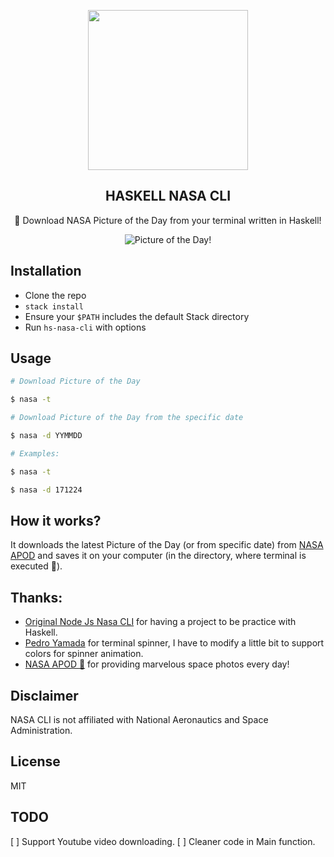 <p align="center">
  <img src="https://i.imgur.com/GNPXJQC.png" href="https://www.nasa.gov/" height="256">
  <h2 align="center">HASKELL NASA CLI</h2>
  <p align="center">🚀 Download NASA Picture of the Day from your terminal written in Haskell!<p>

<p align="center"><img src="https://i.imgur.com/TGG4tXh.gif" alt="Picture of the Day!"></p>

## Installation

* Clone the repo
* `stack install`
* Ensure your `$PATH` includes the default Stack directory
* Run `hs-nasa-cli` with options

## Usage

``` bash
# Download Picture of the Day

$ nasa -t

# Download Picture of the Day from the specific date

$ nasa -d YYMMDD

# Examples:

$ nasa -t

$ nasa -d 171224
```

## How it works?

It downloads the latest Picture of the Day (or from specific date) from [NASA APOD](https://apod.nasa.gov/apod/) and saves it on your computer (in the directory, where terminal is executed :unicorn:).



## Thanks:
- [Original Node Js Nasa CLI](https://github.com/xxczaki/nasa-cli) for having a project to be practice with Haskell.
- [Pedro Yamada](https://github.com/yamadapc/haskell-questioner) for terminal spinner, I have to modify a little bit to support colors for spinner animation.
- [NASA APOD :rocket:](https://apod.nasa.gov/apod/) for providing marvelous space photos every day!

## Disclaimer

NASA CLI is not affiliated with National Aeronautics and Space Administration.

## License

MIT

## TODO
[ ] Support Youtube video downloading.
[ ] Cleaner code in Main function.
